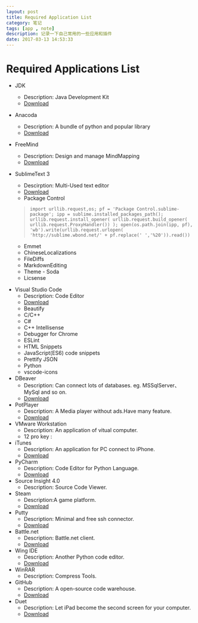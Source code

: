 ```yaml
---
layout: post
title: Required Application List 
category: 笔记
tags: [app , note]
description: 记录一下自己常用的一些应用和插件
date: 2017-03-13 14:53:33
---
```


# Required Applications List #
* JDK
    * Description: Java Development Kit
    * [Download](http://www.oracle.com/technetwork/java/javase/downloads/index.html)
* Anacoda
    * Description: A bundle of python and popular library
    * [Download](https://www.continuum.io/downloads/)
* FreeMind
    * Description: Design and manage MindMapping
    * [Download](http://freemind.sourceforge.net/wiki/index.php/Main_Page)
* SublimeText 3 
    * Descirption: Multi-Used text editor
    * [Download](http://www.sublimetext.com/3)
    * Package Control 
    > `import urllib.request,os; pf = 'Package Control.sublime-package'; ipp = sublime.installed_packages_path(); urllib.request.install_opener( urllib.request.build_opener( urllib.request.ProxyHandler()) ); open(os.path.join(ipp, pf), 'wb').write(urllib.request.urlopen( 'http://sublime.wbond.net/' + pf.replace(' ','%20')).read())`
    
    * Emmet
    * ChineseLocalizations 
    * FileDiffs
    * MarkdownEditing
    * Theme - Soda
    * Licsense 
<!--    > ` 
    —– BEGIN LICENSE —–
Michael Barnes
Single User License
EA7E-821385
8A353C41 872A0D5C DF9B2950 AFF6F667
C458EA6D 8EA3C286 98D1D650 131A97AB
AA919AEC EF20E143 B361B1E7 4C8B7F04
B085E65E 2F5F5360 8489D422 FB8FC1AA
93F6323C FD7F7544 3F39C318 D95E6480
FCCC7561 8A4A1741 68FA4223 ADCEDE07
200C25BE DBBC4855 C4CFB774 C5EC138C
0FEC1CEF D9DCECEC D3A5DAD1 01316C36
—— END LICENSE —— 
`
-->
* Visual Studio Code
    * Description: Code Editor
    * [Download](https://code.visualstudio.com/)
    * Beautify
    * C/C++
    * C#
    * C++ Intellisense
    * Debugger for Chrome
    * ESLint
    * HTML Snippets
    * JavaScript(ES6) code snippets
    * Prettify JSON
    * Python
    * vscode-icons
* DBeaver
    * Description: Can connect lots of databases. eg. MSSqlServer、MySql and so on.
    * [Download](http://dbeaver.jkiss.org/download/)
* PotPlayer
    * Description: A Media player without ads.Have many feature.
    * [Download](http://potplayer.daum.net/?lang=zh_CN)
* VMware Workstation
    * Description: An application of vitual computer.
    * 12 pro key :<!--`5A02H-AU243-TZJ49-GTC7K-3C61N`-->
* iTunes
    * Description: An application for PC connect to iPhone.
    * [Download](http://www.apple.com/cn/itunes/download/)
* PyCharm
    * Description: Code Editor for Python Language.
    * [Download](https://www.jetbrains.com/pycharm/)
* Source Insight 4.0
    * Description: Source Code Viewer.
* Steam
    * Description:A game platform.
    * [Download](http://store.steampowered.com/)
* Putty
    * Description: Minimal and free ssh connector.
    * [Download](http://www.putty.org/)
* Battle.net
    * Description: Battle.net client.
    * [Download](https://www.battlenet.com.cn/)
* Wing IDE 
    * Description: Another Python code editor.
    * [Download](http://wingware.com/)
* WinRAR
    * Description: Compress Tools.
* GitHub
    * Description: A open-source code warehouse.
    * [Download](https://desktop.github.com/)
* Duet
    * Description: Let iPad become the second screen for your computer.
    * [Download](https://www.duetdisplay.com/)
